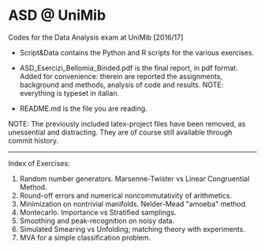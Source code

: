 # ASD @ UniMib
Codes for the Data Analysis exam at UniMib [2016/17]

- Script&Data contains the Python and R scripts for the various exercises.

- ASD_Esercizi_Bellomia_Binded.pdf is the final report, in pdf format. Added for convenience: therein are reported the assignments, background and methods, analysis of code and results.
NOTE: everything is typeset in italian.

- README.md is the file you are reading.

NOTE: The previously included latex-project files have been removed, as unessential and distracting. They are of course still available through commit history.

-------------------------------------
Index of Exercises:

1. Random number generators. Marsenne-Twister vs Linear Congruential Method.
2. Round-off errors and numerical noncommutativity of arithmetics.
3. Minimization on nontrivial manifolds. Nelder-Mead "amoeba" method.
4. Montecarlo. Importance vs Stratified samplings.
5. Smoothing and peak-recognition on noisy data.
6. Simulated Smearing vs Unfolding; matching theory with experiments.
7. MVA for a simple classification problem.
